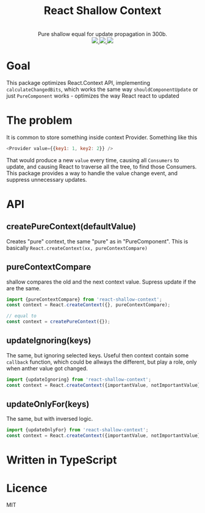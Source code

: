 <div align="center">
  <h1>React Shallow Context</h1>
  <br/>
  Pure shallow equal for update propagation in 300b.
  <br/>
    
  <a href="https://www.npmjs.com/package/react-shallow-context">
   <img src="https://img.shields.io/npm/v/react-shallow-context.svg?style=flat-square" />
  </a>
  
  <a href="https://codecov.io/github/thekashey/react-shallow-context">
   <img src="https://img.shields.io/codecov/c/github/thekashey/react-shallow-context.svg?style=flat-square)" />
  </a>
  
  <a href="https://travis-ci.org/theKashey/react-shallow-context">
   <img src="https://travis-ci.org/theKashey/react-shallow-context.svg?branch=master" />
  </a>

  <br/>  
</div>  

# Goal
This package optimizes React.Context API, implementing `calculateChangedBits`, which works the same way
`shouldComponentUpdate` or just `PureComponent` works - optimizes the way React react to updated

# The problem
It is common to store something inside context Provider. Something like this
```js
<Provider value={{key1: 1, key2: 2}} />
```
That would produce a new `value` every time, causing all `Consumers` to update, and causing React to traverse all
the tree, to find those Consumers.
This package provides a way to handle the value change event, and suppress unnecessary updates.

# API

## createPureContext(defaultValue)
Creates "pure" context, the same "pure" as in "PureComponent". This is basically `React.createContext(xx, pureContextCompare)`

## pureContextCompare
shallow compares the old and the next context value. Supress update if the are the same.
```js
import {pureContextCompare} from 'react-shallow-context';
const context = React.createContext({}, pureContextCompare);

// equal to
const context = createPureContext({});
``` 

## updateIgnoring(keys)
The same, but ignoring selected keys. Useful then context contain some `callback` function, which could be allways the different, 
but play a role, only when anther value got changed. 
```js
import {updateIgnoring} from 'react-shallow-context';
const context = React.createContext({importantValue, notImportantValue}, updateIgnoring(['notImportantValue']));
```

## updateOnlyFor(keys)
The same, but with inversed logic. 
```js
import {updateOnlyFor} from 'react-shallow-context';
const context = React.createContext({importantValue, notImportantValue}, updateOnlyFor(['importantValue']));
```

# Written in TypeScript

# Licence
 MIT
 
 